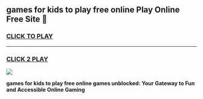 
## games for kids to play free online Play Online Free Site 👋
<h3>
<a href="https://download.freeplayer.one?title=games_for_kids_to_play_free_online&ref=21F">CLICK TO PLAY</a></h3>
<hr>

<h3>
<a href="https://download.freeplayer.one?title=games_for_kids_to_play_free_online&ref=21F">CLICK 2 PLAY</a>
  
</h3>

<a href="https://download.freeplayer.one?title=games_for_kids_to_play_free_online&ref=21F"><img src="https://cdnb.artstation.com/p/assets/images/images/032/539/853/original/anto-thomas-button-gif.gif"></a>


**games for kids to play free online games unblocked: Your Gateway to Fun and Accessible Online Gaming**
